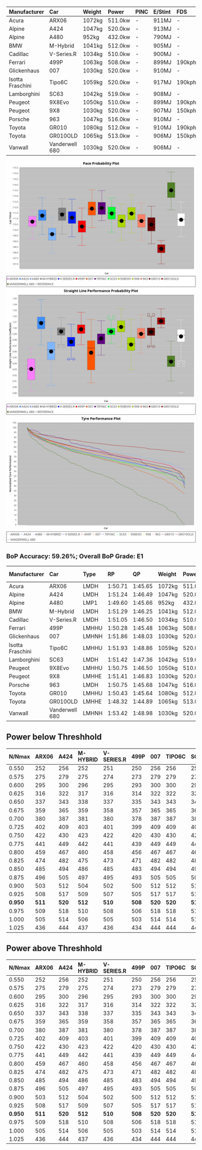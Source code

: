 | Manufacturer     | Car            | Weight | Power   | PINC    | E/Stint | FDS     |
|:-|:-|:-|:-|:-|:-|:-|
| Acura            | ARX06          | 1072kg | 511.0kw |    -    | 911MJ   |    -    |
| Alpine           | A424           | 1047kg | 520.0kw |    -    | 913MJ   |    -    |
| Alpine           | A480           | 952kg  | 432.0kw |    -    | 790MJ   |    -    |
| BMW              | M-Hybrid       | 1041kg | 512.0kw |    -    | 905MJ   |    -    |
| Cadillac         | V-Series.R     | 1034kg | 510.0kw |    -    | 900MJ   |    -    |
| Ferrari          | 499P           | 1063kg | 508.0kw |    -    | 899MJ   | 190kph  |
| Glickenhaus      | 007            | 1030kg | 520.0kw |    -    | 910MJ   |    -    |
| Isotta Fraschini | Tipo6C         | 1059kg | 520.0kw |    -    | 917MJ   | 190kph  |
| Lamborghini      | SC63           | 1042kg | 519.0kw |    -    | 908MJ   |    -    |
| Peugeot          | 9X8Evo         | 1050kg | 510.0kw |    -    | 899MJ   | 190kph  |
| Peugeot          | 9X8            | 1030kg | 520.0kw |    -    | 907MJ   | 150kph  |
| Porsche          | 963            | 1047kg | 516.0kw |    -    | 910MJ   |    -    |
| Toyota           | GR010          | 1080kg | 512.0kw |    -    | 910MJ   | 190kph  |
| Toyota           | GR010OLD       | 1065kg | 513.0kw |    -    | 906MJ   | 150kph  |
| Vanwall          | Vanderwell 680 | 1030kg | 520.0kw |    -    | 906MJ   |    -    |

![PACECHART](./IMG/CUSTOM.png)
![STRAIGHTLINEPERFORMANCECHART](./IMG/CUSTOM_sp.png)
![TYREPERFORMANCECHART](./IMG/CUSTOM_tw.png)

### BoP Accuracy: 59.26%; Overall BoP Grade: E1
| Manufacturer     | Car            | Type  | RP      | QP      | Weight | Power¹  | Threshhold | PINC    | Power²   | E/Stint | AVG Vmax  | FDS     | RDLC | L/Stint | BOP-Grade | Model Accuracy | Model Points | Match%  | SimDiff |
|:-|:-|:-|:-|:-|:-|:-|:-|:-|:-|:-|:-|:-|:-|:-|:-|:-|:-|:-|:-|
| Acura            | ARX06          | LMDH  | 1:50.71 | 1:45.65 | 1072kg | 511.0kw | 210.0kph   |    -    | 511.00kw |  911MJ  | 279.68kph |    -    | 1.00 | 34      | -C2       | 100.00%        | 996          | 74.70%  | #       |
| Alpine           | A424           | LMDH  | 1:51.24 | 1:46.49 | 1047kg | 520.0kw | 210.0kph   |    -    | 520.00kw |  913MJ  | 293.28kph |    -    | 1.01 | 34      | +B1       | 99.61%         | 762          | 85.79%  | #       |
| Alpine           | A480           | LMP1  | 1:49.60 | 1:45.66 |  952kg | 432.0kw | 210.0kph   |    -    | 432.00kw |  790MJ  | 282.66kph |    -    | 0.97 | 32      | -Ω1       | 100.00%        | 1173         | 30.84%  | #       |
| BMW              | M-Hybrid       | LMDH  | 1:51.29 | 1:46.25 | 1041kg | 512.0kw | 210.0kph   |    -    | 512.00kw |  905MJ  | 290.55kph |    -    | 1.02 | 34      | +B1       | 100.00%        | 1826         | 87.97%  | #       |
| Cadillac         | V-Series.R     | LMDH  | 1:51.05 | 1:46.50 | 1034kg | 510.0kw | 210.0kph   |    -    | 510.00kw |  900MJ  | 288.19kph |    -    | 1.03 | 34      | ~A1       | 99.00%         | 3184         | 97.06%  | #       |
| Ferrari          | 499P           | LMHHU | 1:50.28 | 1:45.48 | 1063kg | 508.0kw | 210.0kph   |    -    | 508.00kw |  899MJ  | 289.66kph | 190kph  | 1.03 | 34      | -C2       | 98.07%         | 3550         | 70.21%  | #       |
| Glickenhaus      | 007            | LMHNH | 1:51.86 | 1:48.03 | 1030kg | 520.0kw | 210.0kph   |    -    | 520.00kw |  910MJ  | 286.75kph |    -    | 0.97 | 34      | +E2       | 94.48%         | 2311         | 53.24%  | #       |
| Isotta Fraschini | Tipo6C         | LMHHU | 1:51.93 | 1:48.86 | 1059kg | 520.0kw | 210.0kph   |    -    | 520.00kw |  917MJ  | 288.94kph | 190kph  | 1.04 | 34      | +Ω1       | 96.81%         | 91           | 16.98%  | #       |
| Lamborghini      | SC63           | LMDH  | 1:51.42 | 1:47.36 | 1042kg | 519.0kw | 210.0kph   |    -    | 519.00kw |  908MJ  | 291.00kph |    -    | 1.04 | 34      | +C1       | 100.00%        | 529          | 78.67%  | #       |
| Peugeot          | 9X8Evo         | LMHHU | 1:50.75 | 1:46.50 | 1050kg | 510.0kw | 210.0kph   |    -    | 510.00kw |  899MJ  | 291.16kph | 190kph  | 1.00 | 34      | -A2       | 99.21%         | 377          | 90.82%  | #       |
| Peugeot          | 9X8            | LMHHE | 1:51.41 | 1:46.83 | 1030kg | 520.0kw | 210.0kph   |    -    | 520.00kw |  907MJ  | 288.73kph | 150kph  | 1.04 | 35      | +B1       | 99.52%         | 4561         | 89.75%  | #       |
| Porsche          | 963            | LMDH  | 1:50.75 | 1:45.68 | 1047kg | 516.0kw | 210.0kph   |    -    | 516.00kw |  910MJ  | 290.21kph |    -    | 1.01 | 34      | -A2       | 99.96%         | 10176        | 92.99%  | #       |
| Toyota           | GR010          | LMHHU | 1:50.43 | 1:45.64 | 1080kg | 512.0kw | 210.0kph   |    -    | 512.00kw |  910MJ  | 288.39kph | 190kph  | 1.00 | 34      | -C1       | 99.95%         | 5509         | 77.03%  | #       |
| Toyota           | GR010OLD       | LMHHE | 1:48.32 | 1:44.89 | 1065kg | 513.0kw | 210.0kph   |    -    | 513.00kw |  906MJ  | 292.19kph | 150kph  | 1.01 | 34      | -Ω2       | 100.00%        | 351          | -51.52% | #       |
| Vanwall          | Vanderwell 680 | LMHNH | 1:53.42 | 1:48.98 | 1030kg | 520.0kw | 210.0kph   |    -    | 520.00kw |  906MJ  | 284.49kph |    -    | 1.01 | 34      | +Ω2       | 99.23%         | 387          | -5.61%  | #       |

## Power below Threshhold
| N/Nmax    | ARX06   | A424    | M-HYBRID | V-SERIES.R | 499P    | 007     | TIPO6C  | SC63    | 9X8EVO  | 9X8     | 963     | GR010   | GR010OLD | VANDERWELL 680 | ​     | RPM      | A480    |
|:-|:-|:-|:-|:-|:-|:-|:-|:-|:-|:-|:-|:-|:-|:-|:-|:-|:-|
|  0.550    |  252    |  256    |  252     |  251       |  250    |  256    |  256    |  256    |  251    |  256    |  254    |  252    |  253     |  256           |  ​    |   --     |   -     |
|  0.575    |  275    |  279    |  275     |  274       |  273    |  279    |  279    |  279    |  274    |  279    |  277    |  275    |  276     |  279           |  ​    |   --     |   -     |
|  0.600    |  295    |  300    |  296     |  295       |  293    |  300    |  300    |  299    |  295    |  300    |  298    |  296    |  296     |  300           |  ​    |   --     |   -     |
|  0.625    |  316    |  322    |  317     |  316       |  314    |  322    |  322    |  321    |  316    |  322    |  319    |  317    |  317     |  322           |  ​    |   --     |   -     |
|  0.650    |  337    |  343    |  338     |  337       |  335    |  343    |  343    |  342    |  337    |  343    |  340    |  338    |  338     |  343           |  ​    |   --     |   -     |
|  0.675    |  359    |  365    |  359     |  358       |  357    |  365    |  365    |  364    |  358    |  365    |  362    |  359    |  360     |  365           |  ​    |   --     |   -     |
|  0.700    |  380    |  387    |  381     |  380       |  378    |  387    |  387    |  386    |  380    |  387    |  384    |  381    |  382     |  387           |  ​    |   --     |   -     |
|  0.725    |  402    |  409    |  403     |  401       |  399    |  409    |  409    |  408    |  401    |  409    |  406    |  403    |  403     |  409           |  ​    |   --     |   -     |
|  0.750    |  422    |  430    |  423     |  422       |  420    |  430    |  430    |  429    |  422    |  430    |  427    |  423    |  424     |  430           |  ​    |   --     |   -     |
|  0.775    |  441    |  449    |  442     |  441       |  439    |  449    |  449    |  448    |  441    |  449    |  446    |  442    |  443     |  449           |  ​    |  5000    |  254    |
|  0.800    |  459    |  467    |  460     |  458       |  456    |  467    |  467    |  466    |  458    |  467    |  463    |  460    |  461     |  467           |  ​    |  5500    |  300    |
|  0.825    |  474    |  482    |  475     |  473       |  471    |  482    |  482    |  481    |  473    |  482    |  478    |  475    |  476     |  482           |  ​    |  6000    |  335    |
|  0.850    |  485    |  494    |  486     |  485       |  483    |  494    |  494    |  493    |  485    |  494    |  490    |  486    |  487     |  494           |  ​    |  6500    |  378    |
|  0.875    |  496    |  505    |  497     |  495       |  493    |  505    |  505    |  504    |  495    |  505    |  501    |  497    |  498     |  505           |  ​    |  7000    |  422    |
|  0.900    |  503    |  512    |  504     |  502       |  500    |  512    |  512    |  511    |  502    |  512    |  508    |  504    |  505     |  512           |  ​    |  7500    |  433    |
|  0.925    |  508    |  517    |  509     |  507       |  505    |  517    |  517    |  516    |  507    |  517    |  513    |  509    |  510     |  517           |  ​    |  8000    |  429    |
| **0.950** | **511** | **520** | **512**  | **510**    | **508** | **520** | **520** | **519** | **510** | **520** | **516** | **512** | **513**  | **520**        | **​** | **8500** | **432** |
|  0.975    |  509    |  518    |  510     |  508       |  506    |  518    |  518    |  517    |  508    |  518    |  514    |  510    |  511     |  518           |  ​    |  9000    |  216    |
|  1.000    |  505    |  514    |  506     |  505       |  503    |  514    |  514    |  513    |  505    |  514    |  510    |  506    |  507     |  514           |  ​    |   --     |   -     |
|  1.025    |  436    |  444    |  437     |  436       |  434    |  444    |  444    |  443    |  436    |  444    |  441    |  437    |  438     |  444           |  ​    |   --     |   -     |

## Power above Threshhold
| N/Nmax    | ARX06   | A424    | M-HYBRID | V-SERIES.R | 499P    | 007     | TIPO6C  | SC63    | 9X8EVO  | 9X8     | 963     | GR010   | GR010OLD | VANDERWELL 680 | ​     | RPM      | A480    |
|:-|:-|:-|:-|:-|:-|:-|:-|:-|:-|:-|:-|:-|:-|:-|:-|:-|:-|
|  0.550    |  252    |  256    |  252     |  251       |  250    |  256    |  256    |  256    |  251    |  256    |  254    |  252    |  253     |  256           |  ​    |   --     |   -     |
|  0.575    |  275    |  279    |  275     |  274       |  273    |  279    |  279    |  279    |  274    |  279    |  277    |  275    |  276     |  279           |  ​    |   --     |   -     |
|  0.600    |  295    |  300    |  296     |  295       |  293    |  300    |  300    |  299    |  295    |  300    |  298    |  296    |  296     |  300           |  ​    |   --     |   -     |
|  0.625    |  316    |  322    |  317     |  316       |  314    |  322    |  322    |  321    |  316    |  322    |  319    |  317    |  317     |  322           |  ​    |   --     |   -     |
|  0.650    |  337    |  343    |  338     |  337       |  335    |  343    |  343    |  342    |  337    |  343    |  340    |  338    |  338     |  343           |  ​    |   --     |   -     |
|  0.675    |  359    |  365    |  359     |  358       |  357    |  365    |  365    |  364    |  358    |  365    |  362    |  359    |  360     |  365           |  ​    |   --     |   -     |
|  0.700    |  380    |  387    |  381     |  380       |  378    |  387    |  387    |  386    |  380    |  387    |  384    |  381    |  382     |  387           |  ​    |   --     |   -     |
|  0.725    |  402    |  409    |  403     |  401       |  399    |  409    |  409    |  408    |  401    |  409    |  406    |  403    |  403     |  409           |  ​    |   --     |   -     |
|  0.750    |  422    |  430    |  423     |  422       |  420    |  430    |  430    |  429    |  422    |  430    |  427    |  423    |  424     |  430           |  ​    |   --     |   -     |
|  0.775    |  441    |  449    |  442     |  441       |  439    |  449    |  449    |  448    |  441    |  449    |  446    |  442    |  443     |  449           |  ​    |  5000    |  254    |
|  0.800    |  459    |  467    |  460     |  458       |  456    |  467    |  467    |  466    |  458    |  467    |  463    |  460    |  461     |  467           |  ​    |  5500    |  300    |
|  0.825    |  474    |  482    |  475     |  473       |  471    |  482    |  482    |  481    |  473    |  482    |  478    |  475    |  476     |  482           |  ​    |  6000    |  335    |
|  0.850    |  485    |  494    |  486     |  485       |  483    |  494    |  494    |  493    |  485    |  494    |  490    |  486    |  487     |  494           |  ​    |  6500    |  378    |
|  0.875    |  496    |  505    |  497     |  495       |  493    |  505    |  505    |  504    |  495    |  505    |  501    |  497    |  498     |  505           |  ​    |  7000    |  422    |
|  0.900    |  503    |  512    |  504     |  502       |  500    |  512    |  512    |  511    |  502    |  512    |  508    |  504    |  505     |  512           |  ​    |  7500    |  433    |
|  0.925    |  508    |  517    |  509     |  507       |  505    |  517    |  517    |  516    |  507    |  517    |  513    |  509    |  510     |  517           |  ​    |  8000    |  429    |
| **0.950** | **511** | **520** | **512**  | **510**    | **508** | **520** | **520** | **519** | **510** | **520** | **516** | **512** | **513**  | **520**        | **​** | **8500** | **432** |
|  0.975    |  509    |  518    |  510     |  508       |  506    |  518    |  518    |  517    |  508    |  518    |  514    |  510    |  511     |  518           |  ​    |  9000    |  216    |
|  1.000    |  505    |  514    |  506     |  505       |  503    |  514    |  514    |  513    |  505    |  514    |  510    |  506    |  507     |  514           |  ​    |   --     |   -     |
|  1.025    |  436    |  444    |  437     |  436       |  434    |  444    |  444    |  443    |  436    |  444    |  441    |  437    |  438     |  444           |  ​    |   --     |   -     |
